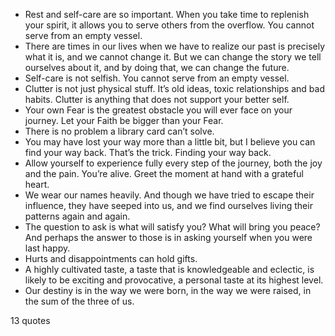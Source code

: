  - Rest and self-care are so important. When you take time to replenish your spirit, it allows you to serve others from the overflow. You cannot serve from an empty vessel.
 - There are times in our lives when we have to realize our past is precisely what it is, and we cannot change it. But we can change the story we tell ourselves about it, and by doing that, we can change the future.
 - Self-care is not selfish. You cannot serve from an empty vessel.
 - Clutter is not just physical stuff. It’s old ideas, toxic relationships and bad habits. Clutter is anything that does not support your better self.
 - Your own Fear is the greatest obstacle you will ever face on your journey. Let your Faith be bigger than your Fear.
 - There is no problem a library card can’t solve.
 - You may have lost your way more than a little bit, but I believe you can find your way back. That’s the trick. Finding your way back.
 - Allow yourself to experience fully every step of the journey, both the joy and the pain. You’re alive. Greet the moment at hand with a grateful heart.
 - We wear our names heavily. And though we have tried to escape their influence, they have seeped into us, and we find ourselves living their patterns again and again.
 - The question to ask is what will satisfy you? What will bring you peace? And perhaps the answer to those is in asking yourself when you were last happy.
 - Hurts and disappointments can hold gifts.
 - A highly cultivated taste, a taste that is knowledgeable and eclectic, is likely to be exciting and provocative, a personal taste at its highest level.
 - Our destiny is in the way we were born, in the way we were raised, in the sum of the three of us.

13 quotes
